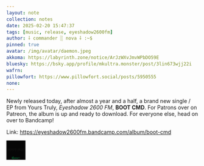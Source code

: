 ```yaml
---
layout: note
collection: notes
date: 2025-02-20 15:47:37
tags: [music, release, eyeshadow2600fm]
author: ⸸ commander ░ nova ⸸ :~$
pinned: true
avatar: /img/avatar/daemon.jpeg
akkoma: https://labyrinth.zone/notice/ArJzWXvJmvWPbDO59E
bluesky: https://bsky.app/profile/mkultra.monster/post/3lin673wjj22i
wafrn: 
pillowfort: https://www.pillowfort.social/posts/5950555
none: 
---
```

Newly released today, after almost a year and a half, a brand new single / EP from Yours Truly, *Eyeshadow 2600 FM*, **BOOT CMD**. For Patrons over on Patreon, the album is up and ready to download. For everyone else, head on over to Bandcamp!

Link: <a href="https://eyeshadow2600fm.bandcamp.com/album/boot-cmd" target="_blank">https://eyeshadow2600fm.bandcamp.com/album/boot-cmd</a>

<img src="/img/albums/boot-cmd.jpg" width="10%">